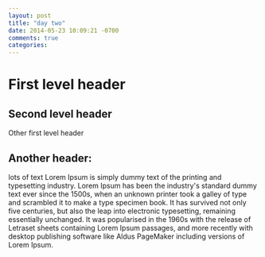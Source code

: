 ```yaml
---
layout: post
title: "day two"
date: 2014-05-23 10:09:21 -0700
comments: true
categories: 
---
```


First level header
==================

Second level header
------

   Other first level header

Another header: 
------------------

lots of text Lorem Ipsum is simply dummy text of the printing and typesetting industry. Lorem Ipsum has been the industry's standard dummy text ever since the 1500s, when an unknown printer took a galley of type and scrambled it to make a type specimen book. It has survived not only five centuries, but also the leap into electronic typesetting, remaining essentially unchanged. It was popularised in the 1960s with the release of Letraset sheets containing Lorem Ipsum passages, and more recently with desktop publishing software like Aldus PageMaker including versions of Lorem Ipsum.
